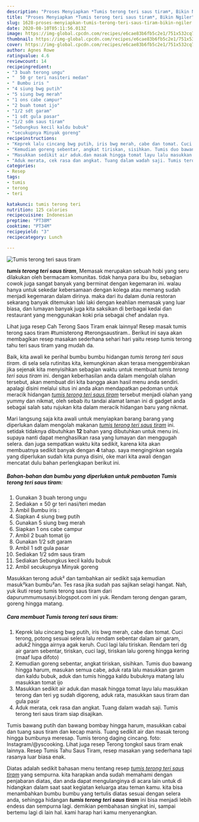 ```yaml
---
description: "Proses Menyiapkan *Tumis terong teri saus tiram*, Bikin Ngiler"
title: "Proses Menyiapkan *Tumis terong teri saus tiram*, Bikin Ngiler"
slug: 1628-proses-menyiapkan-tumis-terong-teri-saus-tiram-bikin-ngiler
date: 2020-08-10T05:11:56.013Z
image: https://img-global.cpcdn.com/recipes/e6cae83b6fb5c2e1/751x532cq70/tumis-terong-teri-saus-tiram-foto-resep-utama.jpg
thumbnail: https://img-global.cpcdn.com/recipes/e6cae83b6fb5c2e1/751x532cq70/tumis-terong-teri-saus-tiram-foto-resep-utama.jpg
cover: https://img-global.cpcdn.com/recipes/e6cae83b6fb5c2e1/751x532cq70/tumis-terong-teri-saus-tiram-foto-resep-utama.jpg
author: Agnes Rowe
ratingvalue: 4.6
reviewcount: 14
recipeingredient:
- "3 buah terong ungu"
- "  50 gr teri nasiteri medan"
- " Bumbu iris "
- "4 siung bwg putih"
- "5 siung bwg merah"
- "1 ons cabe campur"
- "2 buah tomat ijo"
- "1/2 sdt garam"
- "1 sdt gula pasar"
- "1/2 sdm saus tiram"
- "Sebungkus kecil kaldu bubuk"
- "secukupnya Minyak goreng"
recipeinstructions:
- "Keprek lalu cincang bwg putih, iris bwg merah, cabe dan tomat. Cuci terong, potong sesuai selera lalu rendam sebentar dalam air garam, aduk2 hingga airnya agak keruh. Cuci lagi lalu tiriskan. Rendam teri dg air garam sebentar, tiriskan, cuci lagi, tiriskan lalu goreng hingga kering (maaf lupa difoto)"
- "Kemudian goreng sebentar, angkat tiriskan, sisihkan. Tumis duo bawang hingga harum, masukan semua cabe, aduk rata lalu masukkan garam dan kaldu bubuk, aduk dan tumis hingga kaldu bubuknya matang lalu masukkan tomat ijo"
- "Masukkan sedikit air aduk.dan masak hingga tomat layu lalu masukkan terong dan teri yg sudah digoreng, aduk rata, masukkan saus tiram dan gula pasir"
- "Aduk merata, cek rasa dan angkat. Tuang dalam wadah saji. Tumis terong teri saus tiram siap disajikan."
categories:
- Resep
tags:
- tumis
- terong
- teri

katakunci: tumis terong teri 
nutrition: 125 calories
recipecuisine: Indonesian
preptime: "PT38M"
cooktime: "PT34M"
recipeyield: "3"
recipecategory: Lunch

---
```



![*Tumis terong teri saus tiram*](https://img-global.cpcdn.com/recipes/e6cae83b6fb5c2e1/751x532cq70/tumis-terong-teri-saus-tiram-foto-resep-utama.jpg)

<b><i>*tumis terong teri saus tiram*</i></b>, Memasak merupakan sebuah hobi yang seru dilakukan oleh bermacam komunitas. tidak hanya para ibu ibu, sebagian cowok juga sangat banyak yang berminat dengan kegemaran ini. walau hanya untuk sekedar kebersamaan dengan kolega atau memang sudah menjadi kegemaran dalam dirinya. maka dari itu dalam dunia restoran sekarang banyak ditemukan laki laki dengan keahlian memasak yang luar biasa, dan lumayan banyak juga kita saksikan di berbagai kedai dan restaurant yang menggunakan koki pria sebagai chef andalan nya.

Lihat juga resep Cah Terong Saos Tiram enak lainnya! Resep masak tumis terong saos tiram #tumisterong #terongsaustiram.. Berikut ini saya akan membagikan resep masakan sederhana sehari hari yaitu resep tumis terong tahu teri saus tiram yang mudah da.

Baik, kita awali ke perihal bumbu bumbu hidangan <i>*tumis terong teri saus tiram*</i>. di sela sela rutinitas kita, kemungkinan akan terasa menggembirakan jika sejenak kita menyisihkan sebagian waktu untuk membuat *tumis terong teri saus tiram* ini. dengan keberhasilan anda dalam mengolah olahan tersebut, akan membuat diri kita bangga akan hasil menu anda sendiri. apalagi disini melalui situs ini anda akan mendapatkan pedoman untuk meracik hidangan <u>*tumis terong teri saus tiram*</u> tersebut menjadi olahan yang yummy dan nikmat, oleh sebab itu tandai alamat laman ini di gadget anda sebagai salah satu rujukan kita dalam meracik hidangan baru yang nikmat.


Mari langsung saja kita awali untuk menyiapkan barang barang yang diperlukan dalam mengolah makanan <u><i>*tumis terong teri saus tiram*</i></u> ini. setidak tidaknya dibutuhkan <b>12</b> bahan yang dibutuhkan untuk menu ini. supaya nanti dapat menghasilkan rasa yang lumayan dan menggugah selera. dan juga sempatkan waktu kita sedikit, karena kita akan membuatnya sedikit banyak dengan <b>4</b> tahap. saya menginginkan segala yang diperlukan sudah kita punya disini, oke mari kita awali dengan mencatat dulu bahan perlengkapan berikut ini.

<!--inarticleads1-->

##### Bahan-bahan dan bumbu yang diperlukan untuk pembuatan *Tumis terong teri saus tiram*:

1. Gunakan 3 buah terong ungu
1. Sediakan  ± 50 gr teri nasi/teri medan
1. Ambil  Bumbu iris :
1. Siapkan 4 siung bwg putih
1. Gunakan 5 siung bwg merah
1. Siapkan 1 ons cabe campur
1. Ambil 2 buah tomat ijo
1. Gunakan 1/2 sdt garam
1. Ambil 1 sdt gula pasar
1. Sediakan 1/2 sdm saus tiram
1. Sediakan Sebungkus kecil kaldu bubuk
1. Ambil secukupnya Minyak goreng


Masukkan terong aduk² dan tambahkan air sedikit saja kemudian masuk²kan bumbu²an. Tes rasa jika sudah pas sajikan selagi hangat. Nah, yuk ikuti resep tumis terong saus tiram dari dapurummumusasyi.blogspot.com ini yuk. Rendam terong dengan garam, goreng hingga matang. 

<!--inarticleads2-->

##### Cara membuat *Tumis terong teri saus tiram*:

1. Keprek lalu cincang bwg putih, iris bwg merah, cabe dan tomat. Cuci terong, potong sesuai selera lalu rendam sebentar dalam air garam, aduk2 hingga airnya agak keruh. Cuci lagi lalu tiriskan. Rendam teri dg air garam sebentar, tiriskan, cuci lagi, tiriskan lalu goreng hingga kering (maaf lupa difoto)
1. Kemudian goreng sebentar, angkat tiriskan, sisihkan. Tumis duo bawang hingga harum, masukan semua cabe, aduk rata lalu masukkan garam dan kaldu bubuk, aduk dan tumis hingga kaldu bubuknya matang lalu masukkan tomat ijo
1. Masukkan sedikit air aduk.dan masak hingga tomat layu lalu masukkan terong dan teri yg sudah digoreng, aduk rata, masukkan saus tiram dan gula pasir
1. Aduk merata, cek rasa dan angkat. Tuang dalam wadah saji. Tumis terong teri saus tiram siap disajikan.


Tumis bawang putih dan bawang bombay hingga harum, masukkan cabai dan tuang saus tiram dan kecap manis. Tuang sedikit air dan masak terong hingga bumbunya meresap. Tumis terong daging cincang. foto: Instagram/@yscooking. Lihat juga resep Terong tongkol saus tiram enak lainnya. Resep Tumis Tahu Saus Tiram, resep masakan yang sederhana tapi rasanya luar biasa enak. 

Diatas adalah sedikit bahasan menu tentang resep <u>*tumis terong teri saus tiram*</u> yang sempurna. kita harapkan anda sudah memahami dengan penjabaran diatas, dan anda dapat mengulanginya di acara lain untuk di hidangkan dalam saat saat kegiatan keluarga atau teman kamu. kita bisa menambahkan bumbu bumbu yang tertulis diatas sesuai dengan selera anda, sehingga hidangan <b>*tumis terong teri saus tiram*</b> ini bisa menjadi lebih endess dan sempurna lagi. demikian pembahasan singkat ini, sampai bertemu lagi di lain hal. kami harap hari kamu menyenangkan.
